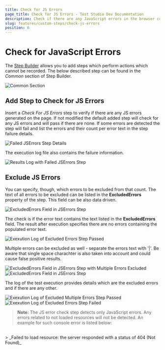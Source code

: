 ```yaml
---
title: Check for JS Errors
page_title: Check for JS Errors - Test Studio Dev Documentation
description: Check if there are any JavaScript errors in the browser console. 
slug: features/custom-steps/check-js-errors
position: 6
---
```

# Check for JavaScript Errors

The <a href="/features/recorder/step-builder" target="_blank">Step Builder</a> allows you to add steps which perform actions which cannot be recorded. The below described step can be found in the _Common_ section of Step Builder.

![Common Section](images/step-builder-common.png)

## Add Step to Check for JS Errors

Insert a _Check For JS Errors_ step to verify if there are any JS errors generated on the page. If not modified the default added step will check for any JS errors and will pass if there are none. If some errors are detected the step will fail and list the errors and their count per error text in the step failure details. 

![Failed JSErrors Step Details](images/check-js-errors/fig2.png)

The execution log file also contains the failure information. 

![Results Log with Failed JSErrors Step](images/check-js-errors/fig3.png)

## Exclude JS Errors 

You can specify, though, which errors to be excluded from that count. The text of all errors to be excluded can be listed in the __ExcludedErrors__ property of the step. This field can be also data driven.

![ExcludedErrors Field in JSErrors Step](images/check-js-errors/fig6.png)

The check is if the error text contains the text listed in the __ExcludedErrors__ field. The result after execution specifies there are no errors containing the populated error text.

![Exexution Log of Excluded Errors Step Passed](images/check-js-errors/fig7.png)

Multiple errors can be excluded as well - separate the errors text with '|'. Be aware that single space charachter is also taken into account and could cause false positive results.

![ExcludedErrors Field in JSErrors Step with Multiple Errors Excluded](images/check-js-errors/fig4.png)
![ExcludedErrors Field in JSErrors Step](images/check-js-errors/fig8.png)

The log of the test execution provides details which are the excluded errors and if there are any other.

![Exexution Log of Excluded Multiple Errors Step Passed](images/check-js-errors/fig5.png)
![Exexution Log of Excluded Errors Step Failed](images/check-js-errors/fig9.png)

> __Note:__ The JS error check step detects only JavaScript errors. Any errors related to not loaded resources will not be detected. An example for such console error is listed below:<br>
<br>
> _Failed to load resource: the server responded with a status of 404 (Not Found)_